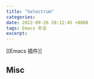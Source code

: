 ```yaml
---
title: "Selectrum"
categories: 
date: 2022-09-26 20:12:45 +0800
tags: Emacs 补全
excerpt: 
---
```


[[Emacs 插件]]




## Misc





